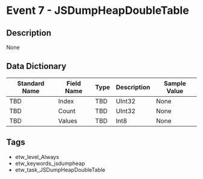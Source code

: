 # Event 7 - JSDumpHeapDoubleTable

## Description
None

## Data Dictionary
|Standard Name|Field Name|Type|Description|Sample Value|
|---|---|---|---|---|
|TBD|Index|TBD|UInt32|None|None|
|TBD|Count|TBD|UInt32|None|None|
|TBD|Values|TBD|Int8|None|None|

## Tags
* etw_level_Always
* etw_keywords_jsdumpheap
* etw_task_JSDumpHeapDoubleTable